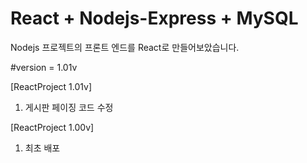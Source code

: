 React + Nodejs-Express + MySQL
==============================

Nodejs 프로젝트의 프론트 엔드를 React로 만들어보았습니다.

#version = 1.01v

[ReactProject 1.01v]
1. 게시판 페이징 코드 수정

[ReactProject 1.00v]
1. 최초 배포